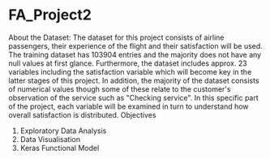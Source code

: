 # FA_Project2
About the Dataset:
The dataset for this project consists of airline passengers, their experience of the flight and their satisfaction will be used. The training dataset has 103904 entries and the majority does not have any null values at first glance. Furthermore, the dataset includes approx. 23 variables including the satisfaction variable which will become key in the latter stages of this project. In addition, the majority of the dataset consists of numerical values though some of these relate to the customer's observation of the service such as "Checking service". In this specific part of the project, each variable will be examined in turn to understand how overall satisfaction is distributed.
Objectives
1. Exploratory Data Analysis
2. Data Visualisation
3. Keras Functional Model
